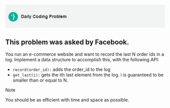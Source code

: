 ![DCP-LOGO](https://github.com/SohhamSeal/Daily-Coding-Problem/blob/main/DCP.JPG?raw=true)

## This problem was asked by Facebook.

You run an e-commerce website and want to record the last N order ids in a log. Implement a data structure to accomplish this, with the following API:

- ```record(order_id):``` adds the order_id to the log
- ```get_last(i):``` gets the ith last element from the log. i is guaranteed to be smaller than or equal to N.

> [!NOTE]
> You should be as efficient with time and space as possible.